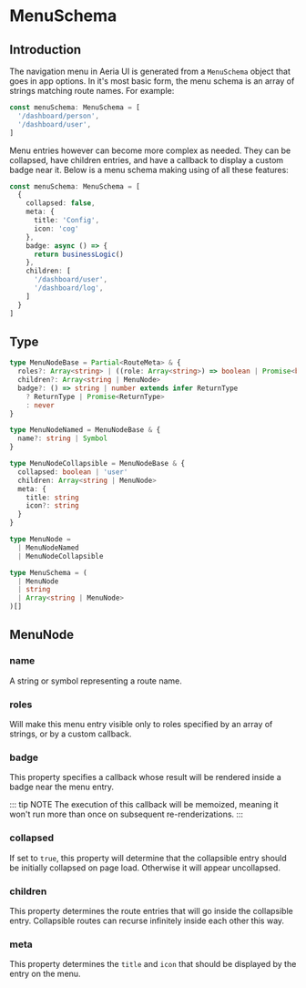 # MenuSchema

## Introduction

The navigation menu in Aeria UI is generated from a `MenuSchema` object that
goes in app options. In it's most basic form, the menu schema is an array of
strings matching route names. For example:

```typescript
const menuSchema: MenuSchema = [
  '/dashboard/person',
  '/dashboard/user',
]
```

Menu entries however can become more complex as needed. They can be collapsed,
have children entries, and have a callback to display a custom badge near it.
Below is a menu schema making using of all these features:

```typescript
const menuSchema: MenuSchema = [
  {
    collapsed: false,
    meta: {
      title: 'Config',
      icon: 'cog'
    },
    badge: async () => {
      return businessLogic()
    },
    children: [
      '/dashboard/user',
      '/dashboard/log',
    ]
  }
]
```

## Type

```typescript
type MenuNodeBase = Partial<RouteMeta> & {
  roles?: Array<string> | ((role: Array<string>) => boolean | Promise<boolean>)
  children?: Array<string | MenuNode>
  badge?: () => string | number extends infer ReturnType
    ? ReturnType | Promise<ReturnType>
    : never
}

type MenuNodeNamed = MenuNodeBase & {
  name?: string | Symbol
}

type MenuNodeCollapsible = MenuNodeBase & {
  collapsed: boolean | 'user'
  children: Array<string | MenuNode>
  meta: {
    title: string
    icon?: string
  }
}

type MenuNode = 
  | MenuNodeNamed
  | MenuNodeCollapsible

type MenuSchema = (
  | MenuNode
  | string
  | Array<string | MenuNode>
)[]
```

## MenuNode

### name <Badge type="tip" text="string | Symbol" />

A string or symbol representing a route name.

### roles <Badge type="tip" text="Array<string> | ((role: Array<string>) => boolean | Promise<boolean>)" />

Will make this menu entry visible only to roles specified by an array of
strings, or by a custom callback.

### badge <Badge type="tip" text="() => Promise<string | number>" />

This property specifies a callback whose result will be rendered inside a badge near the menu entry.

::: tip NOTE
The execution of this callback will be memoized, meaning it won't run more than
once on subsequent re-renderizations.
:::

### collapsed <Badge type="tip" text="boolean | 'user'" />

If set to `true`, this property will determine that the collapsible entry
should be initially collapsed on page load. Otherwise it will appear
uncollapsed.

### children <Badge type="tip" text="Array<string | MenuAdvancedChild>" />

This property determines the route entries that will go inside the collapsible
entry. Collapsible routes can recurse infinitely inside each other this way.

### meta <Badge type="tip" text="object" />

This property determines the `title` and `icon` that should be displayed by the
entry on the menu.
